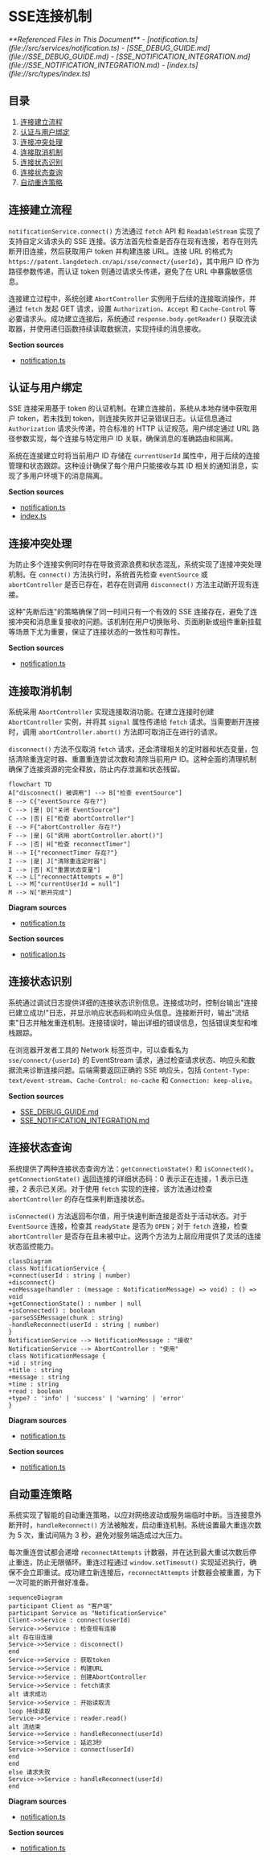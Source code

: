 # SSE连接机制

<cite>
**Referenced Files in This Document**  
- [notification.ts](file://src/services/notification.ts)
- [SSE_DEBUG_GUIDE.md](file://SSE_DEBUG_GUIDE.md)
- [SSE_NOTIFICATION_INTEGRATION.md](file://SSE_NOTIFICATION_INTEGRATION.md)
- [index.ts](file://src/types/index.ts)
</cite>

## 目录
1. [连接建立流程](#连接建立流程)
2. [认证与用户绑定](#认证与用户绑定)
3. [连接冲突处理](#连接冲突处理)
4. [连接取消机制](#连接取消机制)
5. [连接状态识别](#连接状态识别)
6. [连接状态查询](#连接状态查询)
7. [自动重连策略](#自动重连策略)

## 连接建立流程

`notificationService.connect()` 方法通过 `fetch` API 和 `ReadableStream` 实现了支持自定义请求头的 SSE 连接。该方法首先检查是否存在现有连接，若存在则先断开旧连接，然后获取用户 token 并构建连接 URL。连接 URL 的格式为 `https://patent.langdetech.cn/api/sse/connect/{userId}`，其中用户 ID 作为路径参数传递，而认证 token 则通过请求头传递，避免了在 URL 中暴露敏感信息。

连接建立过程中，系统创建 `AbortController` 实例用于后续的连接取消操作，并通过 `fetch` 发起 GET 请求，设置 `Authorization`、`Accept` 和 `Cache-Control` 等必要请求头。成功建立连接后，系统通过 `response.body.getReader()` 获取流读取器，并使用递归函数持续读取数据流，实现持续的消息接收。

**Section sources**
- [notification.ts](file://src/services/notification.ts#L25-L145)

## 认证与用户绑定

SSE 连接采用基于 token 的认证机制。在建立连接前，系统从本地存储中获取用户 token，若未找到 token，则连接失败并记录错误日志。认证信息通过 `Authorization` 请求头传递，符合标准的 HTTP 认证规范。用户绑定通过 URL 路径参数实现，每个连接与特定用户 ID 关联，确保消息的准确路由和隔离。

系统在连接建立时将当前用户 ID 存储在 `currentUserId` 属性中，用于后续的连接管理和状态跟踪。这种设计确保了每个用户只能接收与其 ID 相关的通知消息，实现了多用户环境下的消息隔离。

**Section sources**
- [notification.ts](file://src/services/notification.ts#L25-L145)
- [index.ts](file://src/types/index.ts#L20-L35)

## 连接冲突处理

为防止多个连接实例同时存在导致资源浪费和状态混乱，系统实现了连接冲突处理机制。在 `connect()` 方法执行时，系统首先检查 `eventSource` 或 `abortController` 是否已存在，若存在则调用 `disconnect()` 方法主动断开现有连接。

这种"先断后连"的策略确保了同一时间只有一个有效的 SSE 连接存在，避免了连接冲突和消息重复接收的问题。该机制在用户切换账号、页面刷新或组件重新挂载等场景下尤为重要，保证了连接状态的一致性和可靠性。

**Section sources**
- [notification.ts](file://src/services/notification.ts#L30-L35)

## 连接取消机制

系统采用 `AbortController` 实现连接取消功能。在建立连接时创建 `AbortController` 实例，并将其 `signal` 属性传递给 `fetch` 请求。当需要断开连接时，调用 `abortController.abort()` 方法即可取消正在进行的请求。

`disconnect()` 方法不仅取消 `fetch` 请求，还会清理相关的定时器和状态变量，包括清除重连定时器、重置重连尝试次数和清除当前用户 ID。这种全面的清理机制确保了连接资源的完全释放，防止内存泄漏和状态残留。

```mermaid
flowchart TD
A["disconnect() 被调用"] --> B["检查 eventSource"]
B --> C{"eventSource 存在?"}
C --> |是| D["关闭 EventSource"]
C --> |否| E["检查 abortController"]
E --> F{"abortController 存在?"}
F --> |是| G["调用 abortController.abort()"]
F --> |否| H["检查 reconnectTimer"]
H --> I{"reconnectTimer 存在?"}
I --> |是| J["清除重连定时器"]
I --> |否| K["重置状态变量"]
K --> L["reconnectAttempts = 0"]
L --> M["currentUserId = null"]
M --> N["断开完成"]
```

**Diagram sources**
- [notification.ts](file://src/services/notification.ts#L236-L263)

**Section sources**
- [notification.ts](file://src/services/notification.ts#L236-L263)

## 连接状态识别

系统通过调试日志提供详细的连接状态识别信息。连接成功时，控制台输出"连接已建立成功!"日志，并显示响应状态码和响应头信息。连接断开时，输出"流结束"日志并触发重连机制。连接错误时，输出详细的错误信息，包括错误类型和堆栈跟踪。

在浏览器开发者工具的 Network 标签页中，可以查看名为 `sse/connect/{userId}` 的 EventStream 请求，通过检查请求状态、响应头和数据流来诊断连接问题。后端需要返回正确的 SSE 响应头，包括 `Content-Type: text/event-stream`、`Cache-Control: no-cache` 和 `Connection: keep-alive`。

**Section sources**
- [SSE_DEBUG_GUIDE.md](file://SSE_DEBUG_GUIDE.md#L100-L130)
- [SSE_NOTIFICATION_INTEGRATION.md](file://SSE_NOTIFICATION_INTEGRATION.md#L200-L220)

## 连接状态查询

系统提供了两种连接状态查询方法：`getConnectionState()` 和 `isConnected()`。`getConnectionState()` 返回连接的详细状态码：0 表示正在连接，1 表示已连接，2 表示已关闭。对于使用 `fetch` 实现的连接，该方法通过检查 `abortController` 的存在性来判断连接状态。

`isConnected()` 方法返回布尔值，用于快速判断连接是否处于活动状态。对于 `EventSource` 连接，检查其 `readyState` 是否为 `OPEN`；对于 `fetch` 连接，检查 `abortController` 是否存在且未被中止。这两个方法为上层应用提供了灵活的连接状态监控能力。

```mermaid
classDiagram
class NotificationService {
+connect(userId : string | number)
+disconnect()
+onMessage(handler : (message : NotificationMessage) => void) : () => void
+getConnectionState() : number | null
+isConnected() : boolean
-parseSSEMessage(chunk : string)
-handleReconnect(userId : string | number)
}
NotificationService --> NotificationMessage : "接收"
NotificationService --> AbortController : "使用"
class NotificationMessage {
+id : string
+title : string
+message : string
+time : string
+read : boolean
+type? : 'info' | 'success' | 'warning' | 'error'
}
```

**Diagram sources**
- [notification.ts](file://src/services/notification.ts#L289-L308)

**Section sources**
- [notification.ts](file://src/services/notification.ts#L289-L308)

## 自动重连策略

系统实现了智能的自动重连策略，以应对网络波动或服务端临时中断。当连接意外断开时，`handleReconnect()` 方法被触发，启动重连机制。系统设置最大重连次数为 5 次，重试间隔为 3 秒，避免对服务端造成过大压力。

每次重连尝试都会递增 `reconnectAttempts` 计数器，并在达到最大重试次数后停止重连，防止无限循环。重连过程通过 `window.setTimeout()` 实现延迟执行，确保不会立即重试。成功建立新连接后，`reconnectAttempts` 计数器会被重置，为下一次可能的断开做好准备。

```mermaid
sequenceDiagram
participant Client as "客户端"
participant Service as "NotificationService"
Client->>Service : connect(userId)
Service->>Service : 检查现有连接
alt 存在旧连接
Service->>Service : disconnect()
end
Service->>Service : 获取token
Service->>Service : 构建URL
Service->>Service : 创建AbortController
Service->>Service : fetch请求
alt 请求成功
Service->>Service : 开始读取流
loop 持续读取
Service->>Service : reader.read()
alt 流结束
Service->>Service : handleReconnect(userId)
Service->>Service : 延迟3秒
Service->>Service : connect(userId)
end
end
else 请求失败
Service->>Service : handleReconnect(userId)
end
```

**Diagram sources**
- [notification.ts](file://src/services/notification.ts#L216-L231)

**Section sources**
- [notification.ts](file://src/services/notification.ts#L216-L231)